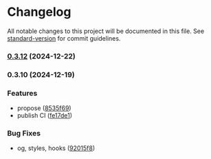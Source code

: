 # Changelog

All notable changes to this project will be documented in this file. See [standard-version](https://github.com/conventional-changelog/standard-version) for commit guidelines.

### [0.3.12](https://github.com/InverterNetwork/nextjs-web3/compare/v0.3.10...v0.3.12) (2024-12-22)

### 0.3.10 (2024-12-19)

### Features

- propose ([8535f69](https://github.com/InverterNetwork/nextjs-web3/commit/8535f69f0d510e871e745d9fd62361491cd7c4fd))
- publish CI ([fe17de1](https://github.com/InverterNetwork/nextjs-web3/commit/fe17de1c9e65d15007afa494d38e71e5415c7623))

### Bug Fixes

- og, styles, hooks ([92015f8](https://github.com/InverterNetwork/nextjs-web3/commit/92015f8839269458aa1676906bb6e22ad913d89e))

